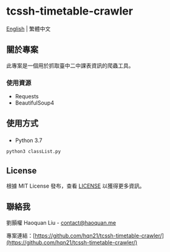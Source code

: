 # tcssh-timetable-crawler
[English](https://github.com/hqn21/tcssh-timetable-crawler/blob/main/README.md) | 繁體中文
## 關於專案
此專案是一個用於抓取臺中二中課表資訊的爬蟲工具。
### 使用資源
* Requests
* BeautifulSoup4
## 使用方式
### 
* Python 3.7
```sh
python3 classList.py
```
## License
根據 MIT License 發布，查看 [LICENSE](LICENSE) 以獲得更多資訊。
## 聯絡我
劉顥權 Haoquan Liu - [contact@haoquan.me](mailto:contact@haoquan.me)

專案連結：[https://github.com/hqn21/tcssh-timetable-crawler/](https://github.com/hqn21/tcssh-timetable-crawler/)
